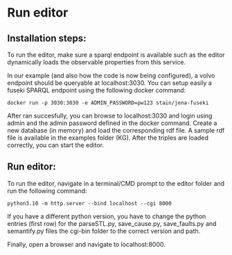 # Run editor

## Installation steps:

To run the editor, make sure a sparql endpoint is available such as the editor dynamically loads the observable properties from this service.

In our example (and also how the code is now being configured), a volvo endpoint should be queryable at localhost:3030.
You can setup easily a fuseki SPARQL endpoint using the following docker command:
```
docker run -p 3030:3030 -e ADMIN_PASSWORD=pw123 stain/jena-fuseki
```
After ran succesfully, you can browse to localhost:3030 and login using admin and the admin password defined in the docker command.
Create a new database (in memory) and load the corresponding rdf file. A sample rdf file is available in the examples folder (KG).
After the triples are loaded correctly, you can start the editor.


## Run editor:
To run the editor, navigate in a terminal/CMD prompt to the editor folder and run the following command:
```
python3.10 -m http.server --bind localhost --cgi 8000
```
If you have a different python version, you have to change the python entries (first row) for the parseSTL.py, save_cause.py, save_faults.py and semantify.py files the cgi-bin folder to the correct version and path.

Finally, open a browser and navigate to localhost:8000. 